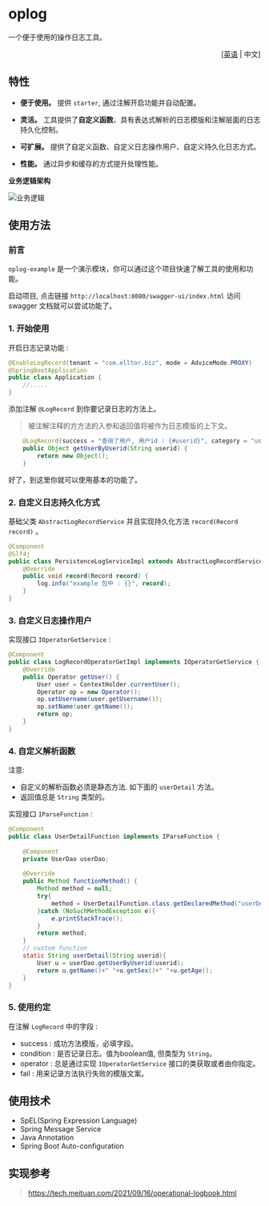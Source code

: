 # oplog

一个便于使用的操作日志工具。

<p style="text-align:right; display:block">[<a href="/elltor/oplog">英语</a> | 中文]</p>

## 特性

- **便于使用。** 提供 `starter`, 通过注解开启功能并自动配置。

- **灵活。** 工具提供了**自定义函数**、具有表达式解析的日志模版和注解层面的日志持久化控制。

- **可扩展。** 提供了自定义函数、自定义日志操作用户、自定义持久化日志方式。

- **性能。** 通过异步和缓存的方式提升处理性能。

**业务逻辑架构**

![业务逻辑](https://oss.elltor.com/uploads/2021/bde9c178c76e131cefae3e7d7fcf428993663_1635345437328.png)

## 使用方法

### 前言

`oplog-example` 是一个演示模块，你可以通过这个项目快速了解工具的使用和功能。

启动项目, 点击链接 `http://localhost:8080/swagger-ui/index.html` 访问 swagger 文档就可以尝试功能了。

### 1. 开始使用

开启日志记录功能 :

```java
@EnableLogRecord(tenant = "com.elltor.biz", mode = AdviceMode.PROXY)
@SpringBootApplication
public class Application {
    //.....
}
```

添加注解 `@LogRecord` 到你要记录日志的方法上。

> 被注解注释的方方法的入参和返回值将被作为日志模版的上下文。
> 
```java
    @LogRecord(success = "查询了用户, 用户id : {#userid}", category = "user")
    public Object getUserByUserid(String userid) {
        return new Object();
    }
```

好了，到这里你就可以使用基本的功能了。

### 2. 自定义日志持久化方式

基础父类 `AbstractLogRecordService` 并且实现持久化方法 `record(Record record)` 。

```java
@Component
@Slf4j
public class PersistenceLogServiceImpl extends AbstractLogRecordService {
    @Override
    public void record(Record record) {
        log.info("example 包中 : {}", record);
    }
}
```

### 3. 自定义日志操作用户

实现接口 `IOperatorGetService` :

```java
@Component
public class LogRecordOperatorGetImpl implements IOperatorGetService {
    @Override
    public Operator getUser() {
        User user = ContextHolder.currentUser();
        Operator op = new Operator();
        op.setUsername(user.getUsername());
        op.setName(user.getName());
        return op;
    }
}
```

### 4. 自定义解析函数

注意:
* 自定义的解析函数必须是静态方法. 如下面的 `userDetail` 方法。
* 返回值总是 `String` 类型的。

实现接口 `IParseFunction` :

```java
@Component
public class UserDetailFunction implements IParseFunction {
    
    @Component
    private UserDao userDao;
    
    @Override
    public Method functionMethod() {
        Method method = null;
        try{
            method = UserDetailFunction.class.getDeclaredMethod("userDetail", String.class);
        }catch (NoSuchMethodException e){
            e.printStackTrace();
        }
        return method;
    }
    // custom function
    static String userDetail(String userid){
        User u = userDao.getUserByUserid(userid);
        return u.getName()+" "+u.getSex()+" "+u.getAge();
    }
}
```

### 5. 使用约定

在注解 `LogRecord` 中的字段 :

* success : 成功方法模版，必填字段。
* condition : 是否记录日志。值为boolean值, 但类型为 `String`。
* operator : 总是通过实现 `IOperatorGetService` 接口的类获取或者由你指定。
* fail : 用来记录方法执行失败的模版文案。


## 使用技术

* SpEL(Spring Expression Language)
* Spring Message Service
* Java Annotation
* Spring Boot Auto-configuration

## 实现参考

> https://tech.meituan.com/2021/09/16/operational-logbook.html

